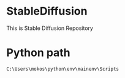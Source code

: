 # StableDiffusion
This is Stable Diffusion Repository

# Python path
```
C:\Users\mokos\python\env\mainenv\Scripts
```